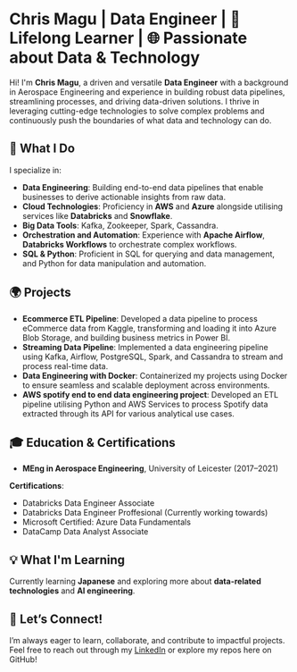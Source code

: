 # Chris Magu | Data Engineer | 🚀 Lifelong Learner | 🌐 Passionate about Data & Technology

Hi! I'm **Chris Magu**, a driven and versatile **Data Engineer** with a background in Aerospace Engineering and experience in building robust data pipelines, streamlining processes, and driving data-driven solutions. I thrive in leveraging cutting-edge technologies to solve complex problems and continuously push the boundaries of what data and technology can do.

## 🌟 What I Do

I specialize in:

- **Data Engineering**: Building end-to-end data pipelines that enable businesses to derive actionable insights from raw data.
- **Cloud Technologies**: Proficiency in **AWS** and **Azure** alongside utilising services like  **Databricks** and **Snowflake**.
- **Big Data Tools**: Kafka, Zookeeper, Spark, Cassandra.
- **Orchestration and Automation**: Experience with **Apache Airflow**, **Databricks Workflows** to orchestrate complex workflows.
- **SQL & Python**: Proficient in SQL for querying and data management, and Python for data manipulation and automation.

## 🌍 Projects

- **Ecommerce ETL Pipeline**: Developed a data pipeline to process eCommerce data from Kaggle, transforming and loading it into Azure Blob Storage, and building business metrics in Power BI.
- **Streaming Data Pipeline**: Implemented a data engineering pipeline using Kafka, Airflow, PostgreSQL, Spark, and Cassandra to stream and process real-time data.
- **Data Engineering with Docker**: Containerized my projects using Docker to ensure seamless and scalable deployment across environments.
- **AWS spotify end to end data engineering project**: Developed an ETL pipeline utilising Python and AWS Services to process Spotify data extracted through its API for various analytical use cases.


## 🎓 Education & Certifications

- **MEng in Aerospace Engineering**, University of Leicester (2017–2021)

**Certifications**:
- Databricks Data Engineer Associate
- Databricks Data Engineer Proffesional (Currently working towards)
- Microsoft Certified: Azure Data Fundamentals
- DataCamp Data Analyst Associate

## 💡 What I'm Learning

Currently learning **Japanese** and exploring more about **data-related technologies** and **AI engineering**.

## 💬 Let’s Connect!

I’m always eager to learn, collaborate, and contribute to impactful projects. Feel free to reach out through my [LinkedIn](https://www.linkedin.com/in/chrismagu/) or explore my repos here on GitHub!

